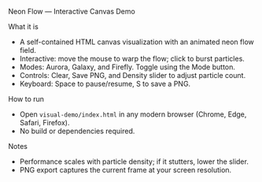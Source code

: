 Neon Flow — Interactive Canvas Demo

What it is
- A self-contained HTML canvas visualization with an animated neon flow field.
- Interactive: move the mouse to warp the flow; click to burst particles.
- Modes: Aurora, Galaxy, and Firefly. Toggle using the Mode button.
- Controls: Clear, Save PNG, and Density slider to adjust particle count.
- Keyboard: Space to pause/resume, S to save a PNG.

How to run
- Open `visual-demo/index.html` in any modern browser (Chrome, Edge, Safari, Firefox).
- No build or dependencies required.

Notes
- Performance scales with particle density; if it stutters, lower the slider.
- PNG export captures the current frame at your screen resolution.

